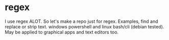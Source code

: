 # regex
I use regex ALOT. So let's make a repo just for regex. Examples, find and replace or strip text. windows powershell and linux bash/cli (debian tested). May be applied to graphical apps and text editors too.
